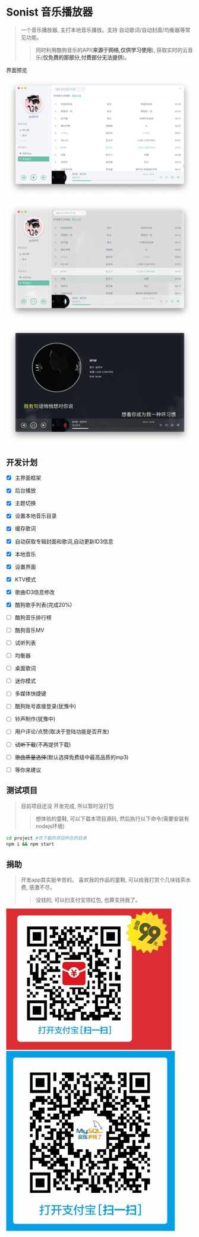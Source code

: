 # Sonist 音乐播放器
> 一个音乐播放器, 主打本地音乐播放。支持 自动歌词/自动封面/均衡器等常见功能。
>> 同时利用酷狗音乐的API(**来源于网络,仅供学习使用**), 获取实时的云音乐(**仅免费的那部分,付费部分无法提供**)。


界面预览

![demo](./demo1.jpg)

![demo](./demo2.jpg)

![demo](./demo3.jpg)


## 开发计划

- [x] 主界面框架
- [x] 后台播放
- [x] 主题切换
- [x] 设置本地音乐目录
- [x] 缓存歌词
- [x] 自动获取专辑封面和歌词,自动更新ID3信息
- [x] 本地音乐
- [x] 设置界面
- [x] KTV模式
- [x] 歌曲ID3信息修改
- [x] 酷狗歌手列表(完成20%)
- [ ] 酷狗音乐排行榜
- [ ] 酷狗音乐MV
- [ ] 试听列表
- [ ] 均衡器
- [ ] 桌面歌词
- [ ] 迷你模式
- [ ] 多媒体快捷键
- [ ] 酷狗账号直接登录(犹豫中)
- [ ] 铃声制作(犹豫中)
- [ ] 用户评论/点赞(取决于登陆功能是否开发)
- [ ] ~~试听下载~~(不再提供下载)
- [ ] ~~歌曲质量选择~~(默认选择免费级中最高品质的mp3)
- [ ] 等你来建议


## 测试项目
> 目前项目还没 开发完成, 所以暂时没打包
>> 想体验的童鞋, 可以下载本项目源码, 然后执行以下命令(需要安装有nodejs环境)

```bash
cd project #你下载的项目所在的目录
npm i && npm start
```


## 捐助
> 开发app其实挺辛苦的。 喜欢我的作品的童鞋, 可以给我打赏个几块钱茶水费, 感激不尽。
>> 没钱的, 可以扫支付宝领红包, 也算支持我了。

![1](./ali0.jpg) ![2](./ali1.jpg)